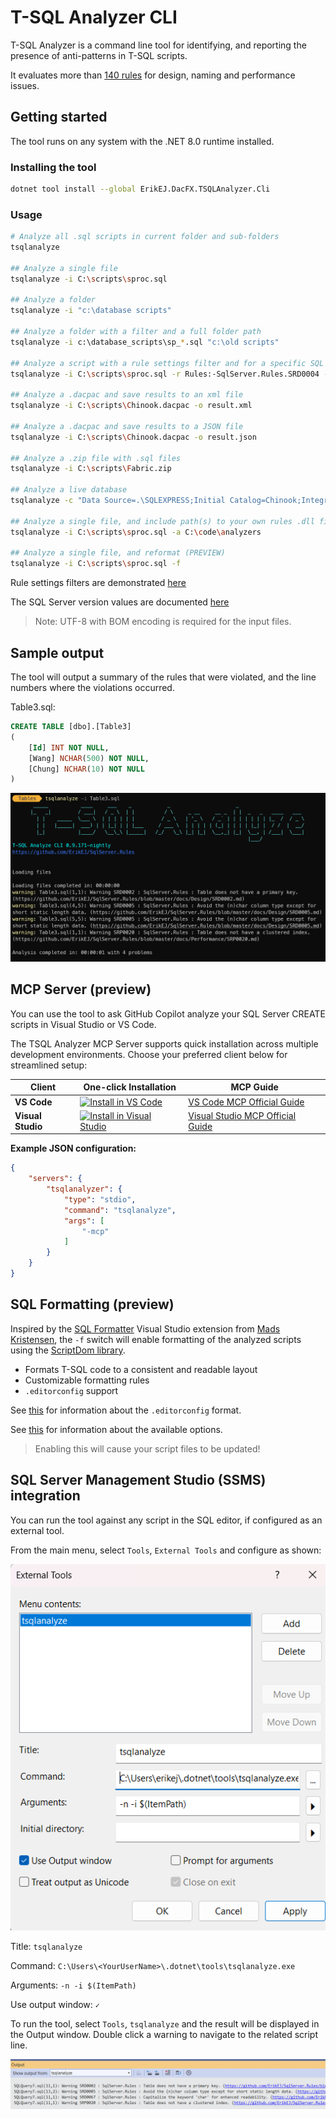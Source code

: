 # T-SQL Analyzer CLI

T-SQL Analyzer is a command line tool for identifying, and reporting the presence of anti-patterns in T-SQL scripts. 

It evaluates more than [140 rules](https://github.com/ErikEJ/SqlServer.Rules/blob/master/docs/readme.md) for design, naming and performance issues.

## Getting started

The tool runs on any system with the .NET 8.0 runtime installed. 

### Installing the tool

```bash
dotnet tool install --global ErikEJ.DacFX.TSQLAnalyzer.Cli
```

### Usage

```bash
# Analyze all .sql scripts in current folder and sub-folders
tsqlanalyze

## Analyze a single file
tsqlanalyze -i C:\scripts\sproc.sql

## Analyze a folder
tsqlanalyze -i "c:\database scripts"

## Analyze a folder with a filter and a full folder path
tsqlanalyze -i c:\database_scripts\sp_*.sql "c:\old scripts"

## Analyze a script with a rule settings filter and for a specific SQL Server version
tsqlanalyze -i C:\scripts\sproc.sql -r Rules:-SqlServer.Rules.SRD0004 -s SqlAzure

## Analyze a .dacpac and save results to an xml file
tsqlanalyze -i C:\scripts\Chinook.dacpac -o result.xml

## Analyze a .dacpac and save results to a JSON file
tsqlanalyze -i C:\scripts\Chinook.dacpac -o result.json

## Analyze a .zip file with .sql files
tsqlanalyze -i C:\scripts\Fabric.zip

## Analyze a live database
tsqlanalyze -c "Data Source=.\SQLEXPRESS;Initial Catalog=Chinook;Integrated Security=True;Encrypt=false"

## Analyze a single file, and include path(s) to your own rules .dll file(s)
tsqlanalyze -i C:\scripts\sproc.sql -a C:\code\analyzers

## Analyze a single file, and reformat (PREVIEW)
tsqlanalyze -i C:\scripts\sproc.sql -f 
```

Rule settings filters are demonstrated [here](https://github.com/rr-wfm/MSBuild.Sdk.SqlProj?tab=readme-ov-file#static-code-analysis)

The SQL Server version values are documented [here](https://learn.microsoft.com/dotnet/api/microsoft.sqlserver.dac.model.sqlserverversion)

> Note: UTF-8 with BOM encoding is required for the input files.

## Sample output

The tool will output a summary of the rules that were violated, and the line numbers where the violations occurred.

Table3.sql:

```sql
CREATE TABLE [dbo].[Table3]
(
    [Id] INT NOT NULL, 
    [Wang] NCHAR(500) NOT NULL, 
    [Chung] NCHAR(10) NOT NULL 
)
```

![Sample](https://raw.githubusercontent.com/ErikEJ/SqlServer.Rules/master/docs/cli.png)

## MCP Server (preview)

You can use the tool to ask GitHub Copilot analyze your SQL Server CREATE scripts in Visual Studio or VS Code.

The TSQL Analyzer MCP Server supports quick installation across multiple development environments. Choose your preferred client below for streamlined setup:

| Client | One-click Installation | MCP Guide |
|--------|----------------------|-------------------|
| **VS Code** | [![Install in VS Code](https://img.shields.io/badge/VS_Code-Install_TSQLAnalyzer-0098FF?style=flat-square&logoColor=white)](https://vscode.dev/redirect/mcp/install?name=tsqlanalyzer&config=%7B%22name%22%3A%22tsqlanalyzer%22%2C%22command%22%3A%22tsqlanalyze%22%2C%22args%22%3A%5B%22-mcp%22%5D%7D) | [VS Code MCP Official Guide](https://code.visualstudio.com/docs/copilot/chat/mcp-servers) |
| **Visual Studio** | [![Install in Visual Studio](https://img.shields.io/badge/Visual_Studio-Install_TSQLAnalyzer-5C2D91?style=flat-square&logoColor=white)](https://visualstudio.dev/redirect/mcp/install?name=tsqlanalyzer&config=%7B%22name%22%3A%22tsqlanalyzer%22%2C%22command%22%3A%22tsqlanalyze%22%2C%22args%22%3A%5B%22-mcp%22%5D%7D) | [Visual Studio MCP Official Guide](https://learn.microsoft.com/visualstudio/ide/mcp-servers) |

**Example JSON configuration:**

```json
{
    "servers": {
        "tsqlanalyzer": {
            "type": "stdio",
            "command": "tsqlanalyze",
            "args": [
                "-mcp"
            ]
        }
    }
}
```

## SQL Formatting (preview)

Inspired by the [SQL Formatter](https://marketplace.visualstudio.com/items?itemName=MadsKristensen.SqlFormatter) Visual Studio extension from [Mads Kristensen](https://github.com/madskristensen), the `-f` switch will enable formatting of the analyzed scripts using the [ScriptDom library](https://www.nuget.org/packages/Microsoft.SqlServer.TransactSql.ScriptDom).

- Formats T-SQL code to a consistent and readable layout
- Customizable formatting rules
- `.editorconfig` support

See [this](https://github.com/madskristensen/SqlFormatter?tab=readme-ov-file#editorconfig-support) for information about the `.editorconfig` format.

See [this](https://learn.microsoft.com/dotnet/api/microsoft.sqlserver.transactsql.scriptdom.sqlscriptgeneratoroptions?view=sql-transactsql-161#properties) for information about the available options.

> Enabling this will cause your script files to be updated!

## SQL Server Management Studio (SSMS) integration

You can run the tool against any script in the SQL editor, if configured as an external tool.

From the main menu, select `Tools`, `External Tools` and configure as shown:

![SSMS](https://raw.githubusercontent.com/ErikEJ/SqlServer.Rules/master/docs/ssms.png)

Title: `tsqlanalyze`

Command: `C:\Users\<YourUserName>\.dotnet\tools\tsqlanalyze.exe`

Arguments: `-n -i $(ItemPath)`

Use output window: `✓`

To run the tool, select `Tools`, `tsqlanalyze` and the result will be displayed in the Output window. Double click a warning to navigate to the related script line.

![SSMS](https://raw.githubusercontent.com/ErikEJ/SqlServer.Rules/master/docs/ssmsoutput.png)